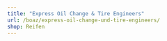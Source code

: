 ```yaml
---
title: "Express Oil Change & Tire Engineers"
url: /boaz/express-oil-change-und-tire-engineers/
shop: Reifen
---
```

